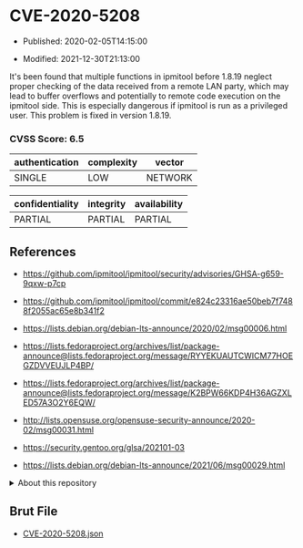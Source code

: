 # CVE-2020-5208

- Published: 2020-02-05T14:15:00

- Modified: 2021-12-30T21:13:00

It's been found that multiple functions in ipmitool before 1.8.19 neglect proper checking of the data received from a remote LAN party, which may lead to buffer overflows and potentially to remote code execution on the ipmitool side. This is especially dangerous if ipmitool is run as a privileged user. This problem is fixed in version 1.8.19.

### CVSS Score: **6.5**

| authentication | complexity | vector |
| --- | --- | --- |
| SINGLE | LOW | NETWORK |

| confidentiality | integrity | availability |
| --- | --- | --- |
| PARTIAL | PARTIAL | PARTIAL |

## References

* https://github.com/ipmitool/ipmitool/security/advisories/GHSA-g659-9qxw-p7cp

* https://github.com/ipmitool/ipmitool/commit/e824c23316ae50beb7f7488f2055ac65e8b341f2

* https://lists.debian.org/debian-lts-announce/2020/02/msg00006.html

* https://lists.fedoraproject.org/archives/list/package-announce@lists.fedoraproject.org/message/RYYEKUAUTCWICM77HOEGZDVVEUJLP4BP/

* https://lists.fedoraproject.org/archives/list/package-announce@lists.fedoraproject.org/message/K2BPW66KDP4H36AGZXLED57A3O2Y6EQW/

* http://lists.opensuse.org/opensuse-security-announce/2020-02/msg00031.html

* https://security.gentoo.org/glsa/202101-03

* https://lists.debian.org/debian-lts-announce/2021/06/msg00029.html

<details>
<summary>About this repository</summary> 

  This repository is part of the project [Live Hack CVE](https://github.com/Live-Hack-CVE). Main website can be found [www.live-hack.org](https://www.live-hack.org) 
  
  Made by [Sn0wAlice](https://github.com/Sn0wAlice) for the people that care about security and need to have a feed of the latest CVEs. Hope you enjoy it, don't forget to star the repo and follow me on [Twitter](https://twitter.com/Sn0wAlice) and [Github](https://github.com/Sn0wAlice). And that is my [personnal website](https://www.alice-snow.me/)

  - [Home Page](https://github.com/Live-Hack-CVE)
  - [Framework](https://github.com/Live-Hack-CVE/cve-framework)
  - [CVE database](https://github.com/Live-Hack-CVE/full_database)
  - [Changelog](https://github.com/Live-Hack-CVE/Changelog)
</details>

## Brut File

* [CVE-2020-5208.json](https://raw.githubusercontent.com/Live-Hack-CVE/full_database/main/cves/2020/CVE-2020-5208.json)

